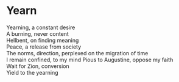 # Yearn

Yearning, a constant desire  
A burning, never content  
Hellbent, on finding meaning  
Peace, a release from society  
The norms, direction, perplexed 
on the migration of time  
I remain confined, to my mind 
Pious to Augustine, oppose my faith  
Wait for Zion, conversion  
Yield to the yearning